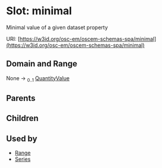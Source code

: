 
# Slot: minimal

Minimal value of a given dataset property

URI: [https://w3id.org/osc-em/oscem-schemas-spa/minimal](https://w3id.org/osc-em/oscem-schemas-spa/minimal)


## Domain and Range

None &#8594;  <sub>0..1</sub> [QuantityValue](QuantityValue.md)

## Parents


## Children


## Used by

 * [Range](Range.md)
 * [Series](Series.md)
